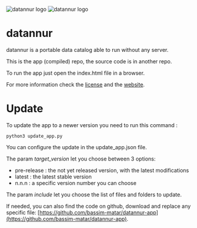 ![datannur logo](./data/img/main_banner_dark.png#gh-dark-mode-only)
![datannur logo](./data/img/main_banner.png#gh-light-mode-only)

# datannur

datannur is a portable data catalog able to run without any server.

This is the app (compiled) repo, the source code is in another repo.

To run the app just open the index.html file in a browser.

For more information check the [license](LICENSE.md) and the [website](https://datannur.com).

# Update

To update the app to a newer version you need to run this command :

```
python3 update_app.py
```

You can configure the update in the update_app.json file.

The param *target_version* let you choose between 3 options:
- pre-release : the not yet released version, with the latest modifications
- latest : the latest stable version
- n.n.n : a specific version number you can choose

The param *include* let you choose the list of files and folders to update.

If needed, you can also find the code on github, download and replace any specific file: [https://github.com/bassim-matar/datannur-app](https://github.com/bassim-matar/datannur-app).